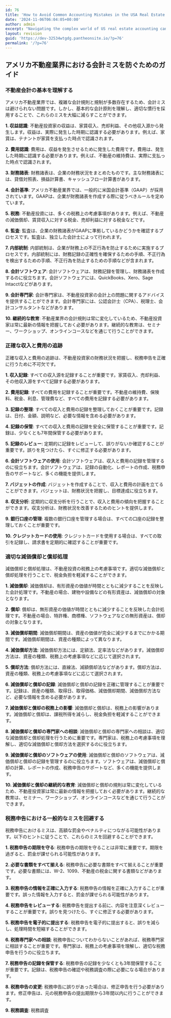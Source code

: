 ```yaml
---
id: 76
title: 'How to Avoid Common Accounting Mistakes in the USA Real Estate Industry'
date: '2024-11-06T06:04:05+00:00'
author: admin
excerpt: "Navigating the complex world of US real estate accounting can be daunting. This article outlines common mistakes and provides practical tips to ensure accurate financial records, avoid costly errors, and maximize profitability. \n"
layout: revision
guid: 'https://dev-32534wtgdg.pantheonsite.io/?p=76'
permalink: '/?p=76'
---
```


## アメリカ不動産業界における会計ミスを防ぐためのガイド

### 不動産会計の基本を理解する

アメリカ不動産業界では、複雑な会計規則と規制が多数存在するため、会計ミスは避けられない問題です。しかし、基本的な会計原則を理解し、適切な慣行を採用することで、これらのミスを大幅に減らすことができます。

**1. 収益認識**: 不動産投資家の収益は、家賃収入、売却利益、その他収入源から発生します。収益は、実際に発生した時期に認識する必要があります。例えば、家賃は、テナントが家賃を支払った時点で認識されます。

**2. 費用認識**: 費用は、収益を発生させるために発生した費用です。費用は、発生した時期に認識する必要があります。例えば、不動産の維持費は、実際に支払った時点で認識されます。

**3. 財務諸表**: 財務諸表は、企業の財務状況をまとめたものです。主な財務諸表には、貸借対照表、損益計算書、キャッシュフロー計算書があります。

**4. 会計基準**: アメリカ不動産業界では、一般的に米国会計基準（GAAP）が採用されています。GAAPは、企業が財務諸表を作成する際に従うべきルールを定めています。

**5. 税務**: 不動産投資には、多くの税務上の考慮事項があります。例えば、不動産の減価償却、賃貸収入に対する税金、売却利益に対する税金などです。

**6. 監査**: 監査は、企業の財務諸表がGAAPに準拠しているかどうかを確認するプロセスです。監査は、独立した会計士によって行われます。

**7. 内部統制**: 内部統制は、企業が財務上の不正行為を防止するために実施するプロセスです。内部統制には、財務記録の正確性を確保するための手順、不正行為を検出するための手順、不正行為を防止するための手順などが含まれます。

**8. 会計ソフトウェア**: 会計ソフトウェアは、財務記録を管理し、財務諸表を作成するのに役立ちます。会計ソフトウェアには、QuickBooks、Xero、Sage Intacctなどがあります。

**9. 会計専門家**: 会計専門家は、不動産投資家の会計上の問題に関するアドバイスを提供することができます。会計専門家には、公認会計士（CPA）、税理士、会計コンサルタントなどがあります。

**10. 継続的な教育**: 不動産業界の会計規則は常に変化しているため、不動産投資家は常に最新の情報を把握しておく必要があります。継続的な教育は、セミナー、ワークショップ、オンラインコースなどを通じて行うことができます。

### 正確な収入と費用の追跡

正確な収入と費用の追跡は、不動産投資家の財務状況を把握し、税務申告を正確に行うために不可欠です。

**1. 収入記録**: すべての収入源を記録することが重要です。家賃収入、売却利益、その他収入源をすべて記録する必要があります。

**2. 費用記録**: すべての費用を記録することが重要です。不動産の維持費、保険料、税金、利息、管理費など、すべての費用を記録する必要があります。

**3. 記録の整理**: すべての収入と費用の記録を整理しておくことが重要です。記録は、日付、金額、説明など、必要な情報を含める必要があります。

**4. 記録の保管**: すべての収入と費用の記録を安全に保管することが重要です。記録は、少なくとも7年間保管する必要があります。

**5. 記録のレビュー**: 定期的に記録をレビューして、誤りがないか確認することが重要です。誤りを見つけたら、すぐに修正する必要があります。

**6. 会計ソフトウェアの使用**: 会計ソフトウェアは、収入と費用の記録を管理するのに役立ちます。会計ソフトウェアは、記録の自動化、レポートの作成、税務申告のサポートなど、多くの機能を提供します。

**7. バジェットの作成**: バジェットを作成することで、収入と費用の計画を立てることができます。バジェットは、財務状況を把握し、目標達成に役立ちます。

**8. 収支分析**: 定期的に収支分析を行うことで、収入と費用の傾向を把握することができます。収支分析は、財務状況を改善するためのヒントを提供します。

**9. 銀行口座の管理**: 複数の銀行口座を管理する場合は、すべての口座の記録を整理しておくことが重要です。

**10. クレジットカードの使用**: クレジットカードを使用する場合は、すべての取引を記録し、請求書を定期的に確認することが重要です。

### 適切な減価償却と償却処理

減価償却と償却処理は、不動産投資の税務上の考慮事項です。適切な減価償却と償却処理を行うことで、税金負担を軽減することができます。

**1. 減価償却**: 減価償却は、有形資産の価値が時間とともに減少することを反映した会計処理です。不動産の場合、建物や設備などの有形資産は、減価償却の対象となります。

**2. 償却**: 償却は、無形資産の価値が時間とともに減少することを反映した会計処理です。不動産の場合、特許権、商標権、ソフトウェアなどの無形資産は、償却の対象となります。

**3. 減価償却期間**: 減価償却期間は、資産の価値が完全に減少するまでにかかる期間です。減価償却期間は、資産の種類によって異なります。

**4. 減価償却方法**: 減価償却方法には、定額法、定率法などがあります。減価償却方法は、資産の種類、税務上の考慮事項などに応じて選択されます。

**5. 償却方法**: 償却方法には、直線法、減額償却法などがあります。償却方法は、資産の種類、税務上の考慮事項などに応じて選択されます。

**6. 減価償却と償却の記録**: 減価償却と償却の記録を正確に管理することが重要です。記録は、資産の種類、取得日、取得価格、減価償却期間、減価償却方法など、必要な情報を含める必要があります。

**7. 減価償却と償却の税務上の影響**: 減価償却と償却は、税務上の影響があります。減価償却と償却は、課税所得を減らし、税金負担を軽減することができます。

**8. 減価償却と償却の専門家への相談**: 減価償却と償却の専門家への相談は、適切な減価償却と償却処理を行うために重要です。専門家は、税務上の考慮事項を理解し、適切な減価償却と償却方法を選択するのに役立ちます。

**9. 減価償却と償却のソフトウェアの使用**: 減価償却と償却のソフトウェアは、減価償却と償却の記録を管理するのに役立ちます。ソフトウェアは、減価償却と償却の計算、レポートの作成、税務申告のサポートなど、多くの機能を提供します。

**10. 減価償却と償却の継続的な教育**: 減価償却と償却の規則は常に変化しているため、不動産投資家は常に最新の情報を把握しておく必要があります。継続的な教育は、セミナー、ワークショップ、オンラインコースなどを通じて行うことができます。

### 税務申告における一般的なミスを回避する

税務申告におけるミスは、高額な罰金やペナルティにつながる可能性があります。以下のヒントに従うことで、これらのミスを回避することができます。

**1. 税務申告の期限を守る**: 税務申告の期限を守ることは非常に重要です。期限を過ぎると、罰金が課せられる可能性があります。

**2. 必要な書類をすべて揃える**: 税務申告に必要な書類をすべて揃えることが重要です。必要な書類には、W-2、1099、不動産の税金に関する書類などがあります。

**3. 税務申告の情報を正確に入力する**: 税務申告の情報を正確に入力することが重要です。誤った情報を入力すると、罰金が課せられる可能性があります。

**4. 税務申告をレビューする**: 税務申告を提出する前に、内容を注意深くレビューすることが重要です。誤りを見つけたら、すぐに修正する必要があります。

**5. 税務申告を電子的に提出する**: 税務申告を電子的に提出すると、誤りを減らし、処理時間を短縮することができます。

**6. 税務専門家への相談**: 税務申告についてわからないことがあれば、税務専門家に相談することが重要です。専門家は、税務上の考慮事項を理解し、適切な税務申告を行うのに役立ちます。

**7. 税務申告の記録を保管する**: 税務申告の記録を少なくとも3年間保管することが重要です。記録は、税務申告の確認や税務調査の際に必要になる場合があります。

**8. 税務申告の変更**: 税務申告に誤りがあった場合は、修正申告を行う必要があります。修正申告は、元の税務申告の提出期限から3年間以内に行うことができます。

**9. 税務調査**: 税務調査